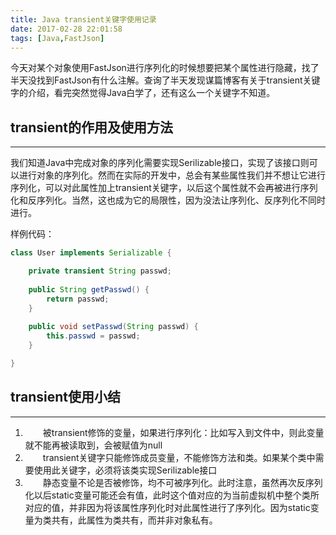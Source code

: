 ```yaml
---
title: Java transient关键字使用记录
date: 2017-02-28 22:01:58
tags: [Java,FastJson]
---
```


今天对某个对象使用FastJson进行序列化的时候想要把某个属性进行隐藏，找了半天没找到FastJson有什么注解。查询了半天发现谋篇博客有关于transient关键字的介绍，看完突然觉得Java白学了，还有这么一个关键字不知道。

## transient的作用及使用方法
---
我们知道Java中完成对象的序列化需要实现Serilizable接口，实现了该接口则可以进行对象的序列化。然而在实际的开发中，总会有某些属性我们并不想让它进行序列化，可以对此属性加上transient关键字，以后这个属性就不会再被进行序列化和反序列化。当然，这也成为它的局限性，因为没法让序列化、反序列化不同时进行。

样例代码：
```java
class User implements Serializable {

    private transient String passwd;
    
    public String getPasswd() {
        return passwd;
    }
    
    public void setPasswd(String passwd) {
        this.passwd = passwd;
    }

}
```
## transient使用小结
---
1. &emsp;&emsp;被transient修饰的变量，如果进行序列化：比如写入到文件中，则此变量就不能再被读取到，会被赋值为null
2. &emsp;&emsp;transient关键字只能修饰成员变量，不能修饰方法和类。如果某个类中需要使用此关键字，必须将该类实现Serilizable接口
3. &emsp;&emsp;静态变量不论是否被修饰，均不可被序列化。此时注意，虽然再次反序列化以后static变量可能还会有值，此时这个值对应的为当前虚拟机中整个类所对应的值，并非因为将该属性序列化时对此属性进行了序列化。因为static变量为类共有，此属性为类共有，而并非对象私有。